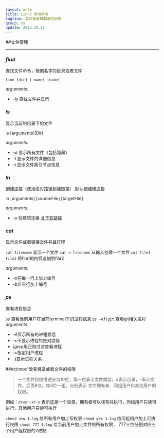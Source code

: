 ```yaml
---
layout: note
title: Linux 常用命令
tagline: 喜欢看屏幕翻滚的赶脚
group: os
update: 2013.10.21
---
```

##文件管理

------------------

### _find_

查找文件命令，根据名字的目录或者文件

`find [dir] [-name] [name]` 

*arguments:* 

-  *-ls* 查找文件并显示



### _ls_
显示当前的目录下的文件

ls [arguments][Dir]

*arguments:* 

- *-a* 显示所有文件（包括隐藏）
- *-l* 显示文件的详细信息
- *-i* 显示文件索引节点信息


### _ln_
创建连接（使用绝对路径创建链接）,默认创建硬连接

ln [arguments] [sourceFile] [targetFile]

*arguments:* 

- *-s* 创建软连接 [关于软链接](http://www.cnblogs.com/itech/archive/2009/04/10/1433052.html)

### _cat_
显示文件或者链接文件并且打印

`cat filename` 显示一个文件
`cat > filename` 从输入创建一个文件
`cat file1 file2` 将file1的内容追加到file2

*arguments:* 

- *-n*在每一行上加上编号
- *-b*非空行加上编号


### _ps_
查看进程信息

`ps` 查看当前用户在当前terminal下的进程信息
`ps -ef|git` 查看git相关进程
*arguments:*

- *-A*显示所有的进程信息
- *-c*不显示进程的绝对路径
- *|grep*用正则过滤查看进程
- *-u*指定用户进程
- *-f*显示进程关系

###_chmod_
改变目录或者文件的权限
>一个文件权限描述分为10位，第一位表示文件类型，d表示目录，-表示文件。后面9位，每3位一组，分别表示 文件拥有者、同组用户和其他用户的权限。

例如：`drwxr-xr-x` 表示这是一个目录，拥有者可以读写并执行，同组用户只读可执行，其他用户只读可执行

`chmod a+w 1.log` 给所有用户加上写权限
`chmod g+x 1.log` 给同组用户加上可执行权限
`chmod 777 1.log` 给当前用户加上文件的所有权限， 777三位分别对应三个用户组权限的2进制


